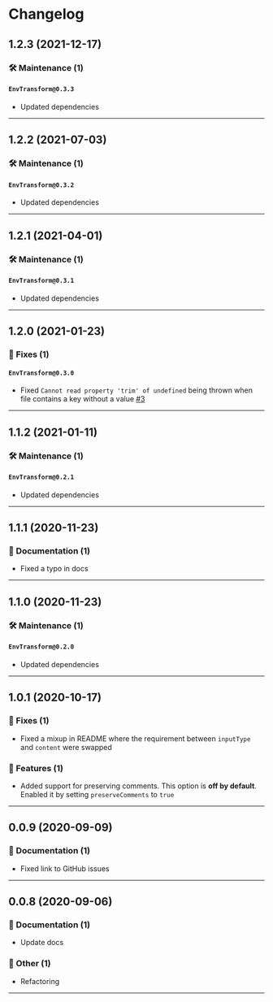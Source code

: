 # Changelog

## 1.2.3 (2021-12-17)

### 🛠️ Maintenance (1)

#### `EnvTransform@0.3.3`

- Updated dependencies

---

## 1.2.2 (2021-07-03)

### 🛠️ Maintenance (1)

#### `EnvTransform@0.3.2`

- Updated dependencies

---

## 1.2.1 (2021-04-01)

### 🛠️ Maintenance (1)

#### `EnvTransform@0.3.1`

- Updated dependencies

---

## 1.2.0 (2021-01-23)

### 🐛 Fixes (1)

#### `EnvTransform@0.3.0`

- Fixed `Cannot read property 'trim' of undefined` being thrown when file contains a key without a value [#3](https://github.com/joachimdalen/AzureDevOpsExtensions/issues/3)

---

## 1.1.2 (2021-01-11)

### 🛠️ Maintenance (1)

#### `EnvTransform@0.2.1`

- Updated dependencies

---

## 1.1.1 (2020-11-23)

### 📝 Documentation (1)

- Fixed a typo in docs

---

## 1.1.0 (2020-11-23)

### 🛠️ Maintenance (1)

#### `EnvTransform@0.2.0`

- Updated dependencies

---

## 1.0.1 (2020-10-17)

### 🐛 Fixes (1)

- Fixed a mixup in README where the requirement between `inputType` and `content` were swapped

### 🚀 Features (1)

- Added support for preserving comments. This option is **off by default**. Enabled it by setting `preserveComments` to `true`

---

## 0.0.9 (2020-09-09)

### 📝 Documentation (1)

- Fixed link to GitHub issues

---

## 0.0.8 (2020-09-06)

### 📝 Documentation (1)

- Update docs

### 💬 Other (1)

- Refactoring

---
